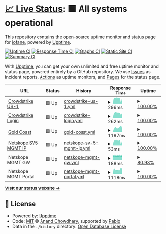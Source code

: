 # [📈 Live Status](https://demo.upptime.js.org): <!--live status--> **🟩 All systems operational**

This repository contains the open-source uptime monitor and status page for [iofane](https://demo.upptime.js.org), powered by [Upptime](https://github.com/upptime/upptime).

[![Uptime CI](https://github.com/iofane/gitup/workflows/Uptime%20CI/badge.svg)](https://github.com/iofane/gitup/actions?query=workflow%3A%22Uptime+CI%22)
[![Response Time CI](https://github.com/iofane/gitup/workflows/Response%20Time%20CI/badge.svg)](https://github.com/iofane/gitup/actions?query=workflow%3A%22Response+Time+CI%22)
[![Graphs CI](https://github.com/iofane/gitup/workflows/Graphs%20CI/badge.svg)](https://github.com/iofane/gitup/actions?query=workflow%3A%22Graphs+CI%22)
[![Static Site CI](https://github.com/iofane/gitup/workflows/Static%20Site%20CI/badge.svg)](https://github.com/iofane/gitup/actions?query=workflow%3A%22Static+Site+CI%22)
[![Summary CI](https://github.com/iofane/gitup/workflows/Summary%20CI/badge.svg)](https://github.com/iofane/gitup/actions?query=workflow%3A%22Summary+CI%22)

With [Upptime](https://upptime.js.org), you can get your own unlimited and free uptime monitor and status page, powered entirely by a GitHub repository. We use [Issues](https://github.com/iofane/gitup/issues) as incident reports, [Actions](https://github.com/iofane/gitup/actions) as uptime monitors, and [Pages](https://demo.upptime.js.org) for the status page.

<!--start: status pages-->
<!-- This summary is generated by Upptime (https://github.com/upptime/upptime) -->
<!-- Do not edit this manually, your changes will be overwritten -->
<!-- prettier-ignore -->
| URL | Status | History | Response Time | Uptime |
| --- | ------ | ------- | ------------- | ------ |
| <img alt="" src="https://icons.duckduckgo.com/ip3/ts01-b.cloudsink.net.ico" height="13"> [Crowdstrike US-1](https://ts01-b.cloudsink.net) | 🟩 Up | [crowdstrike-us-1.yml](https://github.com/iofane/gitup/commits/HEAD/history/crowdstrike-us-1.yml) | <details><summary><img alt="Response time graph" src="./graphs/crowdstrike-us-1/response-time-week.png" height="20"> 296ms</summary><br><a href="https://iofane.github.io/gitup/history/crowdstrike-us-1"><img alt="Response time 282" src="https://img.shields.io/endpoint?url=https%3A%2F%2Fraw.githubusercontent.com%2Fiofane%2Fgitup%2FHEAD%2Fapi%2Fcrowdstrike-us-1%2Fresponse-time.json"></a><br><a href="https://iofane.github.io/gitup/history/crowdstrike-us-1"><img alt="24-hour response time 324" src="https://img.shields.io/endpoint?url=https%3A%2F%2Fraw.githubusercontent.com%2Fiofane%2Fgitup%2FHEAD%2Fapi%2Fcrowdstrike-us-1%2Fresponse-time-day.json"></a><br><a href="https://iofane.github.io/gitup/history/crowdstrike-us-1"><img alt="7-day response time 296" src="https://img.shields.io/endpoint?url=https%3A%2F%2Fraw.githubusercontent.com%2Fiofane%2Fgitup%2FHEAD%2Fapi%2Fcrowdstrike-us-1%2Fresponse-time-week.json"></a><br><a href="https://iofane.github.io/gitup/history/crowdstrike-us-1"><img alt="30-day response time 282" src="https://img.shields.io/endpoint?url=https%3A%2F%2Fraw.githubusercontent.com%2Fiofane%2Fgitup%2FHEAD%2Fapi%2Fcrowdstrike-us-1%2Fresponse-time-month.json"></a><br><a href="https://iofane.github.io/gitup/history/crowdstrike-us-1"><img alt="1-year response time 282" src="https://img.shields.io/endpoint?url=https%3A%2F%2Fraw.githubusercontent.com%2Fiofane%2Fgitup%2FHEAD%2Fapi%2Fcrowdstrike-us-1%2Fresponse-time-year.json"></a></details> | <details><summary><a href="https://iofane.github.io/gitup/history/crowdstrike-us-1">100.00%</a></summary><a href="https://iofane.github.io/gitup/history/crowdstrike-us-1"><img alt="All-time uptime 100.00%" src="https://img.shields.io/endpoint?url=https%3A%2F%2Fraw.githubusercontent.com%2Fiofane%2Fgitup%2FHEAD%2Fapi%2Fcrowdstrike-us-1%2Fuptime.json"></a><br><a href="https://iofane.github.io/gitup/history/crowdstrike-us-1"><img alt="24-hour uptime 100.00%" src="https://img.shields.io/endpoint?url=https%3A%2F%2Fraw.githubusercontent.com%2Fiofane%2Fgitup%2FHEAD%2Fapi%2Fcrowdstrike-us-1%2Fuptime-day.json"></a><br><a href="https://iofane.github.io/gitup/history/crowdstrike-us-1"><img alt="7-day uptime 100.00%" src="https://img.shields.io/endpoint?url=https%3A%2F%2Fraw.githubusercontent.com%2Fiofane%2Fgitup%2FHEAD%2Fapi%2Fcrowdstrike-us-1%2Fuptime-week.json"></a><br><a href="https://iofane.github.io/gitup/history/crowdstrike-us-1"><img alt="30-day uptime 100.00%" src="https://img.shields.io/endpoint?url=https%3A%2F%2Fraw.githubusercontent.com%2Fiofane%2Fgitup%2FHEAD%2Fapi%2Fcrowdstrike-us-1%2Fuptime-month.json"></a><br><a href="https://iofane.github.io/gitup/history/crowdstrike-us-1"><img alt="1-year uptime 100.00%" src="https://img.shields.io/endpoint?url=https%3A%2F%2Fraw.githubusercontent.com%2Fiofane%2Fgitup%2FHEAD%2Fapi%2Fcrowdstrike-us-1%2Fuptime-year.json"></a></details>
| <img alt="" src="https://icons.duckduckgo.com/ip3/falcon.crowdstrike.com.ico" height="13"> [Crowdstrike Login](https://falcon.crowdstrike.com/login/) | 🟩 Up | [crowdstrike-login.yml](https://github.com/iofane/gitup/commits/HEAD/history/crowdstrike-login.yml) | <details><summary><img alt="Response time graph" src="./graphs/crowdstrike-login/response-time-week.png" height="20"> 262ms</summary><br><a href="https://iofane.github.io/gitup/history/crowdstrike-login"><img alt="Response time 249" src="https://img.shields.io/endpoint?url=https%3A%2F%2Fraw.githubusercontent.com%2Fiofane%2Fgitup%2FHEAD%2Fapi%2Fcrowdstrike-login%2Fresponse-time.json"></a><br><a href="https://iofane.github.io/gitup/history/crowdstrike-login"><img alt="24-hour response time 255" src="https://img.shields.io/endpoint?url=https%3A%2F%2Fraw.githubusercontent.com%2Fiofane%2Fgitup%2FHEAD%2Fapi%2Fcrowdstrike-login%2Fresponse-time-day.json"></a><br><a href="https://iofane.github.io/gitup/history/crowdstrike-login"><img alt="7-day response time 262" src="https://img.shields.io/endpoint?url=https%3A%2F%2Fraw.githubusercontent.com%2Fiofane%2Fgitup%2FHEAD%2Fapi%2Fcrowdstrike-login%2Fresponse-time-week.json"></a><br><a href="https://iofane.github.io/gitup/history/crowdstrike-login"><img alt="30-day response time 249" src="https://img.shields.io/endpoint?url=https%3A%2F%2Fraw.githubusercontent.com%2Fiofane%2Fgitup%2FHEAD%2Fapi%2Fcrowdstrike-login%2Fresponse-time-month.json"></a><br><a href="https://iofane.github.io/gitup/history/crowdstrike-login"><img alt="1-year response time 249" src="https://img.shields.io/endpoint?url=https%3A%2F%2Fraw.githubusercontent.com%2Fiofane%2Fgitup%2FHEAD%2Fapi%2Fcrowdstrike-login%2Fresponse-time-year.json"></a></details> | <details><summary><a href="https://iofane.github.io/gitup/history/crowdstrike-login">100.00%</a></summary><a href="https://iofane.github.io/gitup/history/crowdstrike-login"><img alt="All-time uptime 100.00%" src="https://img.shields.io/endpoint?url=https%3A%2F%2Fraw.githubusercontent.com%2Fiofane%2Fgitup%2FHEAD%2Fapi%2Fcrowdstrike-login%2Fuptime.json"></a><br><a href="https://iofane.github.io/gitup/history/crowdstrike-login"><img alt="24-hour uptime 100.00%" src="https://img.shields.io/endpoint?url=https%3A%2F%2Fraw.githubusercontent.com%2Fiofane%2Fgitup%2FHEAD%2Fapi%2Fcrowdstrike-login%2Fuptime-day.json"></a><br><a href="https://iofane.github.io/gitup/history/crowdstrike-login"><img alt="7-day uptime 100.00%" src="https://img.shields.io/endpoint?url=https%3A%2F%2Fraw.githubusercontent.com%2Fiofane%2Fgitup%2FHEAD%2Fapi%2Fcrowdstrike-login%2Fuptime-week.json"></a><br><a href="https://iofane.github.io/gitup/history/crowdstrike-login"><img alt="30-day uptime 100.00%" src="https://img.shields.io/endpoint?url=https%3A%2F%2Fraw.githubusercontent.com%2Fiofane%2Fgitup%2FHEAD%2Fapi%2Fcrowdstrike-login%2Fuptime-month.json"></a><br><a href="https://iofane.github.io/gitup/history/crowdstrike-login"><img alt="1-year uptime 100.00%" src="https://img.shields.io/endpoint?url=https%3A%2F%2Fraw.githubusercontent.com%2Fiofane%2Fgitup%2FHEAD%2Fapi%2Fcrowdstrike-login%2Fuptime-year.json"></a></details>
| <img alt="" src="https://icons.duckduckgo.com/ip3/www.goldcoast.qld.gov.au.ico" height="13"> [Gold Coast](https://www.goldcoast.qld.gov.au/Home) | 🟩 Up | [gold-coast.yml](https://github.com/iofane/gitup/commits/HEAD/history/gold-coast.yml) | <details><summary><img alt="Response time graph" src="./graphs/gold-coast/response-time-week.png" height="20"> 1197ms</summary><br><a href="https://iofane.github.io/gitup/history/gold-coast"><img alt="Response time 1308" src="https://img.shields.io/endpoint?url=https%3A%2F%2Fraw.githubusercontent.com%2Fiofane%2Fgitup%2FHEAD%2Fapi%2Fgold-coast%2Fresponse-time.json"></a><br><a href="https://iofane.github.io/gitup/history/gold-coast"><img alt="24-hour response time 965" src="https://img.shields.io/endpoint?url=https%3A%2F%2Fraw.githubusercontent.com%2Fiofane%2Fgitup%2FHEAD%2Fapi%2Fgold-coast%2Fresponse-time-day.json"></a><br><a href="https://iofane.github.io/gitup/history/gold-coast"><img alt="7-day response time 1197" src="https://img.shields.io/endpoint?url=https%3A%2F%2Fraw.githubusercontent.com%2Fiofane%2Fgitup%2FHEAD%2Fapi%2Fgold-coast%2Fresponse-time-week.json"></a><br><a href="https://iofane.github.io/gitup/history/gold-coast"><img alt="30-day response time 1308" src="https://img.shields.io/endpoint?url=https%3A%2F%2Fraw.githubusercontent.com%2Fiofane%2Fgitup%2FHEAD%2Fapi%2Fgold-coast%2Fresponse-time-month.json"></a><br><a href="https://iofane.github.io/gitup/history/gold-coast"><img alt="1-year response time 1308" src="https://img.shields.io/endpoint?url=https%3A%2F%2Fraw.githubusercontent.com%2Fiofane%2Fgitup%2FHEAD%2Fapi%2Fgold-coast%2Fresponse-time-year.json"></a></details> | <details><summary><a href="https://iofane.github.io/gitup/history/gold-coast">100.00%</a></summary><a href="https://iofane.github.io/gitup/history/gold-coast"><img alt="All-time uptime 100.00%" src="https://img.shields.io/endpoint?url=https%3A%2F%2Fraw.githubusercontent.com%2Fiofane%2Fgitup%2FHEAD%2Fapi%2Fgold-coast%2Fuptime.json"></a><br><a href="https://iofane.github.io/gitup/history/gold-coast"><img alt="24-hour uptime 100.00%" src="https://img.shields.io/endpoint?url=https%3A%2F%2Fraw.githubusercontent.com%2Fiofane%2Fgitup%2FHEAD%2Fapi%2Fgold-coast%2Fuptime-day.json"></a><br><a href="https://iofane.github.io/gitup/history/gold-coast"><img alt="7-day uptime 100.00%" src="https://img.shields.io/endpoint?url=https%3A%2F%2Fraw.githubusercontent.com%2Fiofane%2Fgitup%2FHEAD%2Fapi%2Fgold-coast%2Fuptime-week.json"></a><br><a href="https://iofane.github.io/gitup/history/gold-coast"><img alt="30-day uptime 100.00%" src="https://img.shields.io/endpoint?url=https%3A%2F%2Fraw.githubusercontent.com%2Fiofane%2Fgitup%2FHEAD%2Fapi%2Fgold-coast%2Fuptime-month.json"></a><br><a href="https://iofane.github.io/gitup/history/gold-coast"><img alt="1-year uptime 100.00%" src="https://img.shields.io/endpoint?url=https%3A%2F%2Fraw.githubusercontent.com%2Fiofane%2Fgitup%2FHEAD%2Fapi%2Fgold-coast%2Fuptime-year.json"></a></details>
| <img alt="" src="https://res.cloudinary.com/apideck/image/upload/v1593442136/icons/netskope.jpg" height="13"> [Netskope SV5 MGMT IP](8.36.116.70) | 🟩 Up | [netskope-sv-5-mgmt-ip.yml](https://github.com/iofane/gitup/commits/HEAD/history/netskope-sv-5-mgmt-ip.yml) | <details><summary><img alt="Response time graph" src="./graphs/netskope-sv-5-mgmt-ip/response-time-week.png" height="20"> 53ms</summary><br><a href="https://iofane.github.io/gitup/history/netskope-sv-5-mgmt-ip"><img alt="Response time 45" src="https://img.shields.io/endpoint?url=https%3A%2F%2Fraw.githubusercontent.com%2Fiofane%2Fgitup%2FHEAD%2Fapi%2Fnetskope-sv-5-mgmt-ip%2Fresponse-time.json"></a><br><a href="https://iofane.github.io/gitup/history/netskope-sv-5-mgmt-ip"><img alt="24-hour response time 51" src="https://img.shields.io/endpoint?url=https%3A%2F%2Fraw.githubusercontent.com%2Fiofane%2Fgitup%2FHEAD%2Fapi%2Fnetskope-sv-5-mgmt-ip%2Fresponse-time-day.json"></a><br><a href="https://iofane.github.io/gitup/history/netskope-sv-5-mgmt-ip"><img alt="7-day response time 53" src="https://img.shields.io/endpoint?url=https%3A%2F%2Fraw.githubusercontent.com%2Fiofane%2Fgitup%2FHEAD%2Fapi%2Fnetskope-sv-5-mgmt-ip%2Fresponse-time-week.json"></a><br><a href="https://iofane.github.io/gitup/history/netskope-sv-5-mgmt-ip"><img alt="30-day response time 45" src="https://img.shields.io/endpoint?url=https%3A%2F%2Fraw.githubusercontent.com%2Fiofane%2Fgitup%2FHEAD%2Fapi%2Fnetskope-sv-5-mgmt-ip%2Fresponse-time-month.json"></a><br><a href="https://iofane.github.io/gitup/history/netskope-sv-5-mgmt-ip"><img alt="1-year response time 45" src="https://img.shields.io/endpoint?url=https%3A%2F%2Fraw.githubusercontent.com%2Fiofane%2Fgitup%2FHEAD%2Fapi%2Fnetskope-sv-5-mgmt-ip%2Fresponse-time-year.json"></a></details> | <details><summary><a href="https://iofane.github.io/gitup/history/netskope-sv-5-mgmt-ip">100.00%</a></summary><a href="https://iofane.github.io/gitup/history/netskope-sv-5-mgmt-ip"><img alt="All-time uptime 100.00%" src="https://img.shields.io/endpoint?url=https%3A%2F%2Fraw.githubusercontent.com%2Fiofane%2Fgitup%2FHEAD%2Fapi%2Fnetskope-sv-5-mgmt-ip%2Fuptime.json"></a><br><a href="https://iofane.github.io/gitup/history/netskope-sv-5-mgmt-ip"><img alt="24-hour uptime 100.00%" src="https://img.shields.io/endpoint?url=https%3A%2F%2Fraw.githubusercontent.com%2Fiofane%2Fgitup%2FHEAD%2Fapi%2Fnetskope-sv-5-mgmt-ip%2Fuptime-day.json"></a><br><a href="https://iofane.github.io/gitup/history/netskope-sv-5-mgmt-ip"><img alt="7-day uptime 100.00%" src="https://img.shields.io/endpoint?url=https%3A%2F%2Fraw.githubusercontent.com%2Fiofane%2Fgitup%2FHEAD%2Fapi%2Fnetskope-sv-5-mgmt-ip%2Fuptime-week.json"></a><br><a href="https://iofane.github.io/gitup/history/netskope-sv-5-mgmt-ip"><img alt="30-day uptime 100.00%" src="https://img.shields.io/endpoint?url=https%3A%2F%2Fraw.githubusercontent.com%2Fiofane%2Fgitup%2FHEAD%2Fapi%2Fnetskope-sv-5-mgmt-ip%2Fuptime-month.json"></a><br><a href="https://iofane.github.io/gitup/history/netskope-sv-5-mgmt-ip"><img alt="1-year uptime 100.00%" src="https://img.shields.io/endpoint?url=https%3A%2F%2Fraw.githubusercontent.com%2Fiofane%2Fgitup%2FHEAD%2Fapi%2Fnetskope-sv-5-mgmt-ip%2Fuptime-year.json"></a></details>
| <img alt="" src="https://res.cloudinary.com/apideck/image/upload/v1593442136/icons/netskope.jpg" height="13"> Netskope MGMT GW | 🟩 Up | [netskope-mgmt-gw.yml](https://github.com/iofane/gitup/commits/HEAD/history/netskope-mgmt-gw.yml) | <details><summary><img alt="Response time graph" src="./graphs/netskope-mgmt-gw/response-time-week.png" height="20"> 188ms</summary><br><a href="https://iofane.github.io/gitup/history/netskope-mgmt-gw"><img alt="Response time 190" src="https://img.shields.io/endpoint?url=https%3A%2F%2Fraw.githubusercontent.com%2Fiofane%2Fgitup%2FHEAD%2Fapi%2Fnetskope-mgmt-gw%2Fresponse-time.json"></a><br><a href="https://iofane.github.io/gitup/history/netskope-mgmt-gw"><img alt="24-hour response time 188" src="https://img.shields.io/endpoint?url=https%3A%2F%2Fraw.githubusercontent.com%2Fiofane%2Fgitup%2FHEAD%2Fapi%2Fnetskope-mgmt-gw%2Fresponse-time-day.json"></a><br><a href="https://iofane.github.io/gitup/history/netskope-mgmt-gw"><img alt="7-day response time 188" src="https://img.shields.io/endpoint?url=https%3A%2F%2Fraw.githubusercontent.com%2Fiofane%2Fgitup%2FHEAD%2Fapi%2Fnetskope-mgmt-gw%2Fresponse-time-week.json"></a><br><a href="https://iofane.github.io/gitup/history/netskope-mgmt-gw"><img alt="30-day response time 190" src="https://img.shields.io/endpoint?url=https%3A%2F%2Fraw.githubusercontent.com%2Fiofane%2Fgitup%2FHEAD%2Fapi%2Fnetskope-mgmt-gw%2Fresponse-time-month.json"></a><br><a href="https://iofane.github.io/gitup/history/netskope-mgmt-gw"><img alt="1-year response time 190" src="https://img.shields.io/endpoint?url=https%3A%2F%2Fraw.githubusercontent.com%2Fiofane%2Fgitup%2FHEAD%2Fapi%2Fnetskope-mgmt-gw%2Fresponse-time-year.json"></a></details> | <details><summary><a href="https://iofane.github.io/gitup/history/netskope-mgmt-gw">80.93%</a></summary><a href="https://iofane.github.io/gitup/history/netskope-mgmt-gw"><img alt="All-time uptime 92.47%" src="https://img.shields.io/endpoint?url=https%3A%2F%2Fraw.githubusercontent.com%2Fiofane%2Fgitup%2FHEAD%2Fapi%2Fnetskope-mgmt-gw%2Fuptime.json"></a><br><a href="https://iofane.github.io/gitup/history/netskope-mgmt-gw"><img alt="24-hour uptime 44.90%" src="https://img.shields.io/endpoint?url=https%3A%2F%2Fraw.githubusercontent.com%2Fiofane%2Fgitup%2FHEAD%2Fapi%2Fnetskope-mgmt-gw%2Fuptime-day.json"></a><br><a href="https://iofane.github.io/gitup/history/netskope-mgmt-gw"><img alt="7-day uptime 80.93%" src="https://img.shields.io/endpoint?url=https%3A%2F%2Fraw.githubusercontent.com%2Fiofane%2Fgitup%2FHEAD%2Fapi%2Fnetskope-mgmt-gw%2Fuptime-week.json"></a><br><a href="https://iofane.github.io/gitup/history/netskope-mgmt-gw"><img alt="30-day uptime 92.47%" src="https://img.shields.io/endpoint?url=https%3A%2F%2Fraw.githubusercontent.com%2Fiofane%2Fgitup%2FHEAD%2Fapi%2Fnetskope-mgmt-gw%2Fuptime-month.json"></a><br><a href="https://iofane.github.io/gitup/history/netskope-mgmt-gw"><img alt="1-year uptime 92.47%" src="https://img.shields.io/endpoint?url=https%3A%2F%2Fraw.githubusercontent.com%2Fiofane%2Fgitup%2FHEAD%2Fapi%2Fnetskope-mgmt-gw%2Fuptime-year.json"></a></details>
| <img alt="" src="https://res.cloudinary.com/apideck/image/upload/v1593442136/icons/netskope.jpg" height="13"> Netskope MGMT Portal | 🟩 Up | [netskope-mgmt-portal.yml](https://github.com/iofane/gitup/commits/HEAD/history/netskope-mgmt-portal.yml) | <details><summary><img alt="Response time graph" src="./graphs/netskope-mgmt-portal/response-time-week.png" height="20"> 1118ms</summary><br><a href="https://iofane.github.io/gitup/history/netskope-mgmt-portal"><img alt="Response time 998" src="https://img.shields.io/endpoint?url=https%3A%2F%2Fraw.githubusercontent.com%2Fiofane%2Fgitup%2FHEAD%2Fapi%2Fnetskope-mgmt-portal%2Fresponse-time.json"></a><br><a href="https://iofane.github.io/gitup/history/netskope-mgmt-portal"><img alt="24-hour response time 1214" src="https://img.shields.io/endpoint?url=https%3A%2F%2Fraw.githubusercontent.com%2Fiofane%2Fgitup%2FHEAD%2Fapi%2Fnetskope-mgmt-portal%2Fresponse-time-day.json"></a><br><a href="https://iofane.github.io/gitup/history/netskope-mgmt-portal"><img alt="7-day response time 1118" src="https://img.shields.io/endpoint?url=https%3A%2F%2Fraw.githubusercontent.com%2Fiofane%2Fgitup%2FHEAD%2Fapi%2Fnetskope-mgmt-portal%2Fresponse-time-week.json"></a><br><a href="https://iofane.github.io/gitup/history/netskope-mgmt-portal"><img alt="30-day response time 998" src="https://img.shields.io/endpoint?url=https%3A%2F%2Fraw.githubusercontent.com%2Fiofane%2Fgitup%2FHEAD%2Fapi%2Fnetskope-mgmt-portal%2Fresponse-time-month.json"></a><br><a href="https://iofane.github.io/gitup/history/netskope-mgmt-portal"><img alt="1-year response time 998" src="https://img.shields.io/endpoint?url=https%3A%2F%2Fraw.githubusercontent.com%2Fiofane%2Fgitup%2FHEAD%2Fapi%2Fnetskope-mgmt-portal%2Fresponse-time-year.json"></a></details> | <details><summary><a href="https://iofane.github.io/gitup/history/netskope-mgmt-portal">100.00%</a></summary><a href="https://iofane.github.io/gitup/history/netskope-mgmt-portal"><img alt="All-time uptime 100.00%" src="https://img.shields.io/endpoint?url=https%3A%2F%2Fraw.githubusercontent.com%2Fiofane%2Fgitup%2FHEAD%2Fapi%2Fnetskope-mgmt-portal%2Fuptime.json"></a><br><a href="https://iofane.github.io/gitup/history/netskope-mgmt-portal"><img alt="24-hour uptime 100.00%" src="https://img.shields.io/endpoint?url=https%3A%2F%2Fraw.githubusercontent.com%2Fiofane%2Fgitup%2FHEAD%2Fapi%2Fnetskope-mgmt-portal%2Fuptime-day.json"></a><br><a href="https://iofane.github.io/gitup/history/netskope-mgmt-portal"><img alt="7-day uptime 100.00%" src="https://img.shields.io/endpoint?url=https%3A%2F%2Fraw.githubusercontent.com%2Fiofane%2Fgitup%2FHEAD%2Fapi%2Fnetskope-mgmt-portal%2Fuptime-week.json"></a><br><a href="https://iofane.github.io/gitup/history/netskope-mgmt-portal"><img alt="30-day uptime 100.00%" src="https://img.shields.io/endpoint?url=https%3A%2F%2Fraw.githubusercontent.com%2Fiofane%2Fgitup%2FHEAD%2Fapi%2Fnetskope-mgmt-portal%2Fuptime-month.json"></a><br><a href="https://iofane.github.io/gitup/history/netskope-mgmt-portal"><img alt="1-year uptime 100.00%" src="https://img.shields.io/endpoint?url=https%3A%2F%2Fraw.githubusercontent.com%2Fiofane%2Fgitup%2FHEAD%2Fapi%2Fnetskope-mgmt-portal%2Fuptime-year.json"></a></details>

<!--end: status pages-->

[**Visit our status website →**](https://demo.upptime.js.org)

## 📄 License

- Powered by: [Upptime](https://github.com/upptime/upptime)
- Code: [MIT](./LICENSE) © [Anand Chowdhary](https://anandchowdhary.com), supported by [Pabio](https://pabio.com)
- Data in the `./history` directory: [Open Database License](https://opendatacommons.org/licenses/odbl/1-0/)

